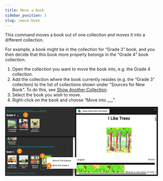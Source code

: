 ```yaml
---
title: Move a Book
sidebar_position: 3
slug: /move-book
---
```




This command moves a book out of one collection and moves it into a different collection. 


For example, a book might be in the collection for “Grade 3” book, and you then decide that this book more properly belongs in the “Grade 4”  book collection.

1. Open the collection you want to move the book into, e.g. the Grade 4 collection.
2. Add the collection where the book currently resides (e.g. the “Grade 3” collection) to the list of collections shown under “Sources for New Book”. To do this, see [Show Another Collection](/show-another-collection).
3. Select the book you wish to move.
4. Right-click on the book and choose “Move into ___”.

![](./move-book.2764bb19-df12-800e-aab3-d10838442788.png)

